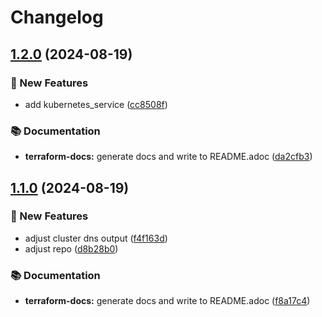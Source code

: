 # Changelog

## [1.2.0](https://github.com/GersonRS/modern-gitops-stack-module-kafka-ui/compare/v1.1.0...v1.2.0) (2024-08-19)


### 🚀 New Features

* add kubernetes_service ([cc8508f](https://github.com/GersonRS/modern-gitops-stack-module-kafka-ui/commit/cc8508f90b20e2e0719d001cebd219234f2681d1))


### 📚 Documentation

* **terraform-docs:** generate docs and write to README.adoc ([da2cfb3](https://github.com/GersonRS/modern-gitops-stack-module-kafka-ui/commit/da2cfb311cbad67e85fca2199f06fdcf6c0f7e03))

## [1.1.0](https://github.com/GersonRS/modern-gitops-stack-module-kafka-ui/compare/v1.0.0...v1.1.0) (2024-08-19)


### 🚀 New Features

* adjust cluster dns output ([f4f163d](https://github.com/GersonRS/modern-gitops-stack-module-kafka-ui/commit/f4f163d5c809e434f9ecba0a137af288096f3924))
* adjust repo ([d8b28b0](https://github.com/GersonRS/modern-gitops-stack-module-kafka-ui/commit/d8b28b08a68b6b77511ace5a2de6ad5bf0682ce7))


### 📚 Documentation

* **terraform-docs:** generate docs and write to README.adoc ([f8a17c4](https://github.com/GersonRS/modern-gitops-stack-module-kafka-ui/commit/f8a17c40915528a498bcd2641def8411ac867312))
